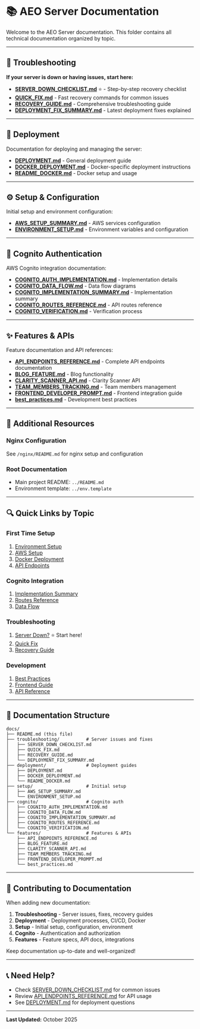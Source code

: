# 📚 AEO Server Documentation

Welcome to the AEO Server documentation. This folder contains all technical documentation organized by topic.

---

## 🚨 Troubleshooting

**If your server is down or having issues, start here:**

- **[SERVER_DOWN_CHECKLIST.md](./troubleshooting/SERVER_DOWN_CHECKLIST.md)** ⭐ - Step-by-step recovery checklist
- **[QUICK_FIX.md](./troubleshooting/QUICK_FIX.md)** - Fast recovery commands for common issues
- **[RECOVERY_GUIDE.md](./troubleshooting/RECOVERY_GUIDE.md)** - Comprehensive troubleshooting guide
- **[DEPLOYMENT_FIX_SUMMARY.md](./troubleshooting/DEPLOYMENT_FIX_SUMMARY.md)** - Latest deployment fixes explained

---

## 🚀 Deployment

Documentation for deploying and managing the server:

- **[DEPLOYMENT.md](./deployment/DEPLOYMENT.md)** - General deployment guide
- **[DOCKER_DEPLOYMENT.md](./deployment/DOCKER_DEPLOYMENT.md)** - Docker-specific deployment instructions
- **[README_DOCKER.md](./deployment/README_DOCKER.md)** - Docker setup and usage

---

## ⚙️ Setup & Configuration

Initial setup and environment configuration:

- **[AWS_SETUP_SUMMARY.md](./setup/AWS_SETUP_SUMMARY.md)** - AWS services configuration
- **[ENVIRONMENT_SETUP.md](./setup/ENVIRONMENT_SETUP.md)** - Environment variables and configuration

---

## 🔐 Cognito Authentication

AWS Cognito integration documentation:

- **[COGNITO_AUTH_IMPLEMENTATION.md](./cognito/COGNITO_AUTH_IMPLEMENTATION.md)** - Implementation details
- **[COGNITO_DATA_FLOW.md](./cognito/COGNITO_DATA_FLOW.md)** - Data flow diagrams
- **[COGNITO_IMPLEMENTATION_SUMMARY.md](./cognito/COGNITO_IMPLEMENTATION_SUMMARY.md)** - Implementation summary
- **[COGNITO_ROUTES_REFERENCE.md](./cognito/COGNITO_ROUTES_REFERENCE.md)** - API routes reference
- **[COGNITO_VERIFICATION.md](./cognito/COGNITO_VERIFICATION.md)** - Verification process

---

## ✨ Features & APIs

Feature documentation and API references:

- **[API_ENDPOINTS_REFERENCE.md](./features/API_ENDPOINTS_REFERENCE.md)** - Complete API endpoints documentation
- **[BLOG_FEATURE.md](./features/BLOG_FEATURE.md)** - Blog functionality
- **[CLARITY_SCANNER_API.md](./features/CLARITY_SCANNER_API.md)** - Clarity Scanner API
- **[TEAM_MEMBERS_TRACKING.md](./features/TEAM_MEMBERS_TRACKING.md)** - Team members management
- **[FRONTEND_DEVELOPER_PROMPT.md](./features/FRONTEND_DEVELOPER_PROMPT.md)** - Frontend integration guide
- **[best_practices.md](./features/best_practices.md)** - Development best practices

---

## 📂 Additional Resources

### Nginx Configuration

See `/nginx/README.md` for nginx setup and configuration

### Root Documentation

- Main project README: `../README.md`
- Environment template: `../env.template`

---

## 🔍 Quick Links by Topic

### First Time Setup

1. [Environment Setup](./setup/ENVIRONMENT_SETUP.md)
2. [AWS Setup](./setup/AWS_SETUP_SUMMARY.md)
3. [Docker Deployment](./deployment/DOCKER_DEPLOYMENT.md)
4. [API Endpoints](./features/API_ENDPOINTS_REFERENCE.md)

### Cognito Integration

1. [Implementation Summary](./cognito/COGNITO_IMPLEMENTATION_SUMMARY.md)
2. [Routes Reference](./cognito/COGNITO_ROUTES_REFERENCE.md)
3. [Data Flow](./cognito/COGNITO_DATA_FLOW.md)

### Troubleshooting

1. [Server Down?](./troubleshooting/SERVER_DOWN_CHECKLIST.md) ⭐ Start here!
2. [Quick Fix](./troubleshooting/QUICK_FIX.md)
3. [Recovery Guide](./troubleshooting/RECOVERY_GUIDE.md)

### Development

1. [Best Practices](./features/best_practices.md)
2. [Frontend Guide](./features/FRONTEND_DEVELOPER_PROMPT.md)
3. [API Reference](./features/API_ENDPOINTS_REFERENCE.md)

---

## 📝 Documentation Structure

```
docs/
├── README.md (this file)
├── troubleshooting/          # Server issues and fixes
│   ├── SERVER_DOWN_CHECKLIST.md
│   ├── QUICK_FIX.md
│   ├── RECOVERY_GUIDE.md
│   └── DEPLOYMENT_FIX_SUMMARY.md
├── deployment/               # Deployment guides
│   ├── DEPLOYMENT.md
│   ├── DOCKER_DEPLOYMENT.md
│   └── README_DOCKER.md
├── setup/                    # Initial setup
│   ├── AWS_SETUP_SUMMARY.md
│   └── ENVIRONMENT_SETUP.md
├── cognito/                  # Cognito auth
│   ├── COGNITO_AUTH_IMPLEMENTATION.md
│   ├── COGNITO_DATA_FLOW.md
│   ├── COGNITO_IMPLEMENTATION_SUMMARY.md
│   ├── COGNITO_ROUTES_REFERENCE.md
│   └── COGNITO_VERIFICATION.md
└── features/                 # Features & APIs
    ├── API_ENDPOINTS_REFERENCE.md
    ├── BLOG_FEATURE.md
    ├── CLARITY_SCANNER_API.md
    ├── TEAM_MEMBERS_TRACKING.md
    ├── FRONTEND_DEVELOPER_PROMPT.md
    └── best_practices.md
```

---

## 🤝 Contributing to Documentation

When adding new documentation:

1. **Troubleshooting** - Server issues, fixes, recovery guides
2. **Deployment** - Deployment processes, CI/CD, Docker
3. **Setup** - Initial setup, configuration, environment
4. **Cognito** - Authentication and authorization
5. **Features** - Feature specs, API docs, integrations

Keep documentation up-to-date and well-organized!

---

## 📞 Need Help?

- Check [SERVER_DOWN_CHECKLIST.md](./troubleshooting/SERVER_DOWN_CHECKLIST.md) for common issues
- Review [API_ENDPOINTS_REFERENCE.md](./features/API_ENDPOINTS_REFERENCE.md) for API usage
- See [DEPLOYMENT.md](./deployment/DEPLOYMENT.md) for deployment questions

---

**Last Updated:** October 2025
